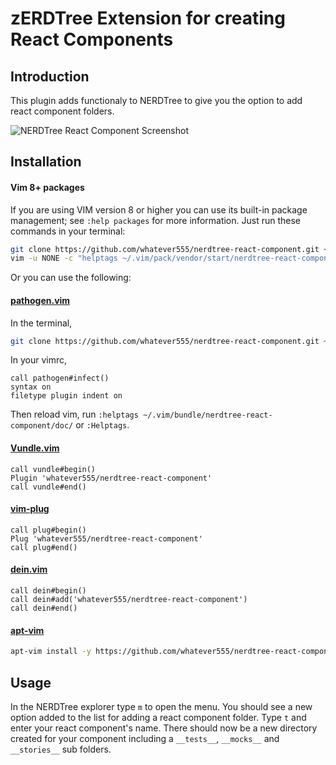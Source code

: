 zERDTree Extension for creating React Components
=============

Introduction
------------

This plugin adds functionaly to NERDTree to give you the option to add react component folders.  


![NERDTree React Component Screenshot](https://user-images.githubusercontent.com/1413475/102447066-2135ac80-4027-11eb-8d85-a6332a12b710.png)

Installation
------------

#### Vim 8+ packages

If you are using VIM version 8 or higher you can use its built-in package management; see `:help packages` for more information. Just run these commands in your terminal:

```bash
git clone https://github.com/whatever555/nerdtree-react-component.git ~/.vim/pack/vendor/start/nerdtree-react-component
vim -u NONE -c "helptags ~/.vim/pack/vendor/start/nerdtree-react-component/doc" -c q
```

Or you can use the following:  

#### [pathogen.vim](https://github.com/tpope/vim-pathogen)

In the terminal,
```bash
git clone https://github.com/whatever555/nerdtree-react-component.git ~/.vim/bundle/nerdtree-react-component
```
In your vimrc,
```vim
call pathogen#infect()
syntax on
filetype plugin indent on
```

Then reload vim, run `:helptags ~/.vim/bundle/nerdtree-react-component/doc/` or `:Helptags`.

#### [Vundle.vim](https://github.com/VundleVim/Vundle.vim)
```vim
call vundle#begin()
Plugin 'whatever555/nerdtree-react-component'
call vundle#end()
```

#### [vim-plug](https://github.com/junegunn/vim-plug)
```vim
call plug#begin()
Plug 'whatever555/nerdtree-react-component'
call plug#end()
```

#### [dein.vim](https://github.com/Shougo/dein.vim)
```vim
call dein#begin()
call dein#add('whatever555/nerdtree-react-component')
call dein#end()
```

#### [apt-vim](https://github.com/egalpin/apt-vim)
```bash
apt-vim install -y https://github.com/whatever555/nerdtree-react-component.git
```


Usage
------------

In the NERDTree explorer type `m` to open the menu. You should see a new option added to the list for adding a react component folder. Type `t` and enter your react component's name. There should now be a new directory created for your component including a `__tests__`, `__mocks__` and `__stories__` sub folders.
